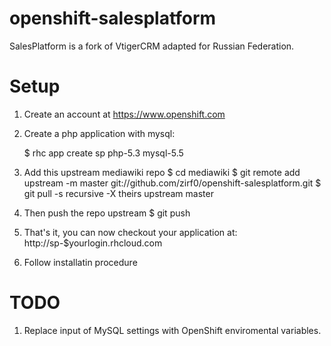 # openshift-salesplatform

SalesPlatform is a fork of VtigerCRM adapted for Russian Federation. 

# Setup


1) Create an account at https://www.openshift.com

2) Create a php application with mysql:

    $ rhc app create sp php-5.3 mysql-5.5 

3) Add this upstream mediawiki repo
    $ cd mediawiki
    $ git remote add upstream -m master git://github.com/zirf0/openshift-salesplatform.git
    $ git pull -s recursive -X theirs upstream master
4) Then push the repo upstream
    $ git push
5) That's it, you can now checkout your application at:
    http://sp-$yourlogin.rhcloud.com
6) Follow installatin procedure

# TODO

1. Replace input of MySQL settings with OpenShift enviromental variables. 
